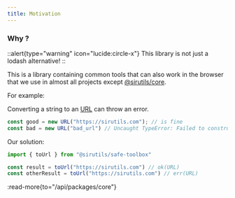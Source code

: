 ```yaml
---
title: Motivation
---
```


### Why ?

::alert{type="warning" icon="lucide:circle-x"}
This library is not just a lodash alternative!
::

This is a library containing common tools that can also work in the browser that we use in almost all projects except [@sirutils/core](/api/packages/core).

For example:

Converting a string to an [URL](https://developer.mozilla.org/en-US/docs/Web/API/URL_API) can throw an error.

```ts
const good = new URL("https://sirutils.com"); // is fine
const bad = new URL("bad_url") // Uncaught TypeError: Failed to construct 'URL': Invalid URL
```

Our solution:

```ts
import { toUrl } from "@sirutils/safe-toolbox"

const result = toUrl("https://sirutils.com") // ok(URL)
const otherResult = toUrl("https://sirutils.com") // err(URL)
```

:read-more{to="/api/packages/core"}